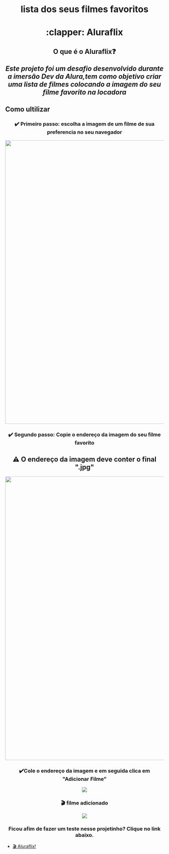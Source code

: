 <h1 align="center ">
  lista dos seus filmes favoritos </h1>

<h1 align="center">:clapper:  Aluraflix </h1>

<h2 align="center"> O que é o Aluraflix❓ </h12>

 
***Este projeto foi um desafio desenvolvido durante a imersão Dev da Alura,tem como objetivo criar uma lista de filmes 
	colocando a imagem do seu filme favorito na locadora***
       
<h2>Como ultilizar </h2>
<h3 align="center ">
 ✔️ Primeiro passo: escolha a imagem de um filme de sua preferencia no seu navegador </h3>

<div align="center">
<img src="https://user-images.githubusercontent.com/89174923/146657578-d08ee5c0-c0e2-47dd-852e-f24eb3034bb3.png" width="900px" />
</div>
	

<h3 align="center "> ✔️ Segundo passo: Copie o endereço da imagem do seu filme favorito</h3>
<h2 align="center ">  ⚠️ O endereço da imagem deve conter o final ".jpg"</h2>
	
<div align="center">
<img src="https://user-images.githubusercontent.com/89174923/146657776-dc98076a-d2af-4f31-83f8-e248c796cc5a.png" width="900px" />
</div>


<h3 align= "center ">✔️Cole o endereço da imagem e em seguida clica em "Adicionar Filme"</h3>
<div align="center">
<img src="https://user-images.githubusercontent.com/89174923/146658103-6ef19429-ef54-4ee4-b831-a131af52c330.png" />
</div>
	
<h3 align= "center ">🎬 filme adicionado </h3>
<div align="center">
<img src="https://user-images.githubusercontent.com/89174923/146658440-cab6345d-45da-4ce8-a7c6-8e291f0e464a.png" />
</div>
<h3 align= "center "> Ficou afim de fazer um teste nesse projetinho? Clique no link abaixo. </h3>

* [:clapper: Aluraflix!](https://codepen.io/m4rcoos/full/zYzJpOK)
